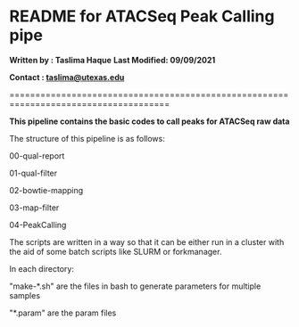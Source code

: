 # README for ATACSeq Peak Calling pipe
**Written by : Taslima Haque**
**Last Modified: 09/09/2021**

**Contact : taslima@utexas.edu**

=====================================================================================

**This pipeline contains the basic codes to call peaks for ATACSeq raw data**

The structure of this pipeline is as follows:

00-qual-report

01-qual-filter

02-bowtie-mapping  

03-map-filter

04-PeakCalling

The scripts are written in a way so that it can be either run in a cluster with
the aid of some batch scripts like SLURM or forkmanager.

In each directory:

"make-*.sh" are the files in bash to generate parameters for multiple samples

"*.param" are the param files
